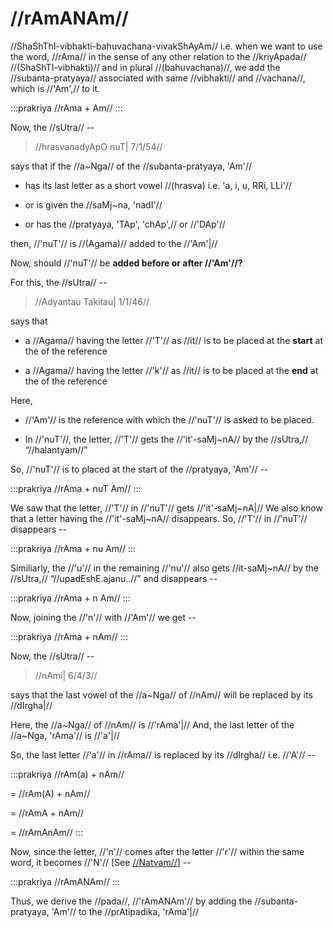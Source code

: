 # //rAmANAm//

//ShaShThI-vibhakti-bahuvachana-vivakShAyAm// i.e. when we want to use
the word, //rAma// in the sense of any other relation to the
//kriyApada// //(ShaShTI-vibhakti)// and in plural //(bahuvachana)//, we
add the //subanta-pratyaya// associated with same //vibhakti// and
//vachana//, which is //'Am',// to it.

:::prakriya
//rAma + Am//
:::

Now, the //sUtra// --

> //hrasvanadyApO nuT| 7/1/54//

says that if the //a~Nga// of the //subanta-pratyaya, 'Am'//

- has its last letter as a short vowel //(hrasva) i.e. 'a, i, u, RRi,
  LLi'//

- or is given the //saMj~na, 'nadI'//

- or has the //pratyaya, 'TAp', 'chAp',// or //'DAp'//

then, //'nuT'// is //(Agama)// added to the //'Am'|//

Now, should //'nuT'// be **added before or after //'Am'//?**

For this, the //sUtra// --

> //Adyantau Takitau| 1/1/46//

says that

- a //Agama// having the letter //'T'// as //it// is to be placed at
  the **start** at the of the reference

- a //Agama// having the letter //'k'// as //it// is to be placed at
  the **end** at the of the reference

Here,

- //'Am'// is the reference with which the //'nuT'// is asked to be
  placed.

- In //'nuT'//, the letter, //'T'// gets the //'it'-saMj~nA// by the
  //sUtra,// “//halantyam//”

So, //'nuT'// is to placed at the start of the //pratyaya, 'Am'// --

:::prakriya
//rAma + nuT Am//
:::

We saw that the letter, //'T'// in //'nuT'// gets //'it'-saMj~nA|// We
also know that a letter having the //'it'-saMj~nA// disappears. So,
//'T'// in //'nuT'// disappears --

:::prakriya
//rAma + nu Am//
:::

Similiarly, the //'u'// in the remaining //'nu'// also gets
//it-saMj~nA// by the //sUtra,// “//upadEshE.ajanu..//” and disappears
\--

:::prakriya
//rAma + n Am//
:::

Now, joining the //'n'// with //'Am'// we get --

:::prakriya
//rAma + nAm//
:::

Now, the //sUtra// --

> //nAmi| 6/4/3//

says that the last vowel of the //a~Nga// of //nAm// will be replaced
by its //dIrgha|//

<!--
    questions:
    1) How 'nAm' is taken as whole and sutra said 'nAmi'?
    2) Why is 'n' not considered within 'a~Nga' of 'Am'?
  -->

Here, the //a~Nga// of //nAm// is //'rAma'|// And, the last letter of
the //a~Nga, 'rAma'// is //'a'|//

So, the last letter //'a'// in //rAma// is replaced by its //dIrgha//
i.e. //'A'// --

:::prakriya
//rAm(a) + nAm//

= //rAm(A) + nAm//

= //rAmA + nAm//

= //rAmAnAm//
:::

Now, since the letter, //'n'// comes after the letter //'r'// within the
same word, it becomes //'N'// \[See
[//Natvam//](#/shadlinga-prakaranam/general/natvam)] --

:::prakriya
//rAmANAm//
:::

Thus, we derive the //pada//, //'rAmANAm'// by adding the
//subanta-pratyaya, 'Am'// to the //prAtipadika, 'rAma'|//
<!--stackedit_data:
eyJoaXN0b3J5IjpbMTMyMDg1NzM5XX0=
-->
